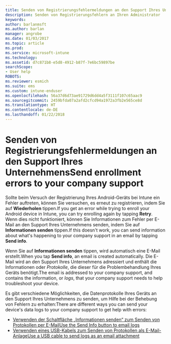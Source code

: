 ```yaml
---
title: Senden von Registrierungsfehlermeldungen an den Support Ihres Unternehmens | Microsoft-Dokumentation
description: Senden von Registrierungsfehlern an Ihren Administrator
keywords: 
author: barlanmsft
ms.author: barlan
manager: angrobe
ms.date: 01/03/2017
ms.topic: article
ms.prod: 
ms.service: microsoft-intune
ms.technology: 
ms.assetid: d7c871b8-e5d8-4912-b87f-7e6bc59897be
searchScope:
- User help
ROBOTS: 
ms.reviewer: esmich
ms.suite: ems
ms.custom: intune-enduser
ms.openlocfilehash: 56a37d6d73ae91729d6dd4a5f3111f107c65aac9
ms.sourcegitcommit: 2459bfda07a2afd2cfcd94a1972a3fb2e565ce8d
ms.translationtype: HT
ms.contentlocale: de-DE
ms.lasthandoff: 01/22/2018
---
```

# <a name="send-enrollment-errors-to-your-company-support"></a><span data-ttu-id="41f08-103">Senden von Registrierungsfehlermeldungen an den Support Ihres Unternehmens</span><span class="sxs-lookup"><span data-stu-id="41f08-103">Send enrollment errors to your company support</span></span>

<span data-ttu-id="41f08-104">Sollte beim Versuch der Registrierung Ihres Android-Geräts bei Intune ein Fehler auftreten, können Sie versuchen, es erneut zu registrieren, indem Sie auf **Wiederholen** tippen.</span><span class="sxs-lookup"><span data-stu-id="41f08-104">If you get an error while trying to enroll your Android device in Intune, you can try enrolling again by tapping **Retry**.</span></span> <span data-ttu-id="41f08-105">Wenn dies nicht funktioniert, können Sie Informationen zum Fehler per E-Mail an den Support Ihres Unternehmens senden, indem Sie auf **Informationen senden** tippen.</span><span class="sxs-lookup"><span data-stu-id="41f08-105">If this doesn't work, you can send information about what's happening to your company support in an email by tapping **Send info**.</span></span>

<span data-ttu-id="41f08-106">Wenn Sie auf **Informationen senden** tippen, wird automatisch eine E-Mail erstellt.</span><span class="sxs-lookup"><span data-stu-id="41f08-106">When you tap **Send info**, an email is created automatically.</span></span> <span data-ttu-id="41f08-107">Die E-Mail wird an den Support Ihres Unternehmens adressiert und enthält die Informationen oder _Protokolle_, die dieser für die Problembehandlung Ihres Geräts benötigt.</span><span class="sxs-lookup"><span data-stu-id="41f08-107">The email is addressed to your company support, and contains the information, or _logs_, that your company support needs to help troubleshoot your device.</span></span>

<span data-ttu-id="41f08-108">Es gibt verschiedene Möglichkeiten, die Datenprotokolle Ihres Geräts an den Support Ihres Unternehmens zu senden, um Hilfe bei der Behebung von Fehlern zu erhalten:</span><span class="sxs-lookup"><span data-stu-id="41f08-108">There are different ways you can send your device's data logs to your company support to get help with errors:</span></span>

- [<span data-ttu-id="41f08-109">Verwenden der Schaltfläche „Informationen senden“ zum Senden von Protokollen per E-Mail</span><span class="sxs-lookup"><span data-stu-id="41f08-109">Use the Send Info button to email logs</span></span>](send-logs-to-your-it-admin-by-email-android.md)
- [<span data-ttu-id="41f08-110">Verwenden eines USB-Kabels zum Senden von Protokollen als E-Mail-Anlage</span><span class="sxs-lookup"><span data-stu-id="41f08-110">Use a USB cable to send logs as an email attachment</span></span>](send-logs-to-your-it-admin-using-cable-android.md)
